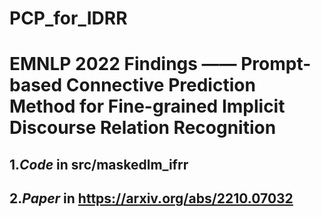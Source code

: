 # PCP_for_IDRR
# EMNLP 2022 Findings —— Prompt-based Connective Prediction Method for Fine-grained Implicit Discourse Relation Recognition

## 1.*Code* in src/maskedlm_ifrr
## 2.*Paper* in https://arxiv.org/abs/2210.07032
